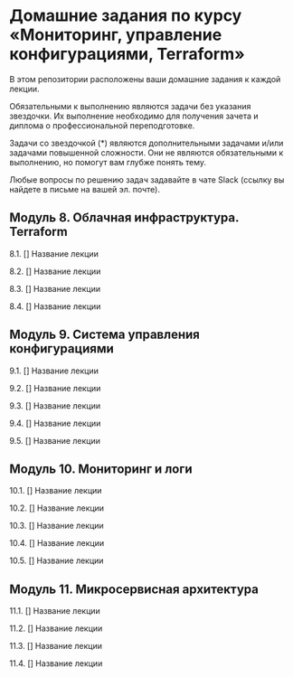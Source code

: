 # Домашние задания по курсу «Мониторинг, управление конфигурациями, Terraform»

В этом репозитории расположены ваши домашние задания к каждой лекции. 

Обязательными к выполнению являются задачи без указания звездочки. Их выполнение необходимо для получения зачета и диплома о профессиональной переподготовке.

Задачи со звездочкой (*) являются дополнительными задачами и/или задачами повышенной сложности. Они не являются обязательными к выполнению, но помогут вам глубже понять тему.

Любые вопросы по решению задач задавайте в чате Slack (ссылку вы найдете в письме на вашей эл. почте).

## Модуль 8. Облачная инфраструктура. Terraform

8.1. [] Название лекции

8.2. [] Название лекции

8.3. [] Название лекции

8.4. [] Название лекции

## Модуль 9. Система управления конфигурациями

9.1. [] Название лекции

9.2. [] Название лекции

9.3. [] Название лекции

9.4. [] Название лекции

9.5. [] Название лекции

## Модуль 10. Мониторинг и логи

10.1. [] Название лекции

10.2. [] Название лекции

10.3. [] Название лекции

10.4. [] Название лекции

10.5. [] Название лекции

## Модуль 11. Микросервисная архитектура

11.1. [] Название лекции

11.2. [] Название лекции

11.3. [] Название лекции

11.4. [] Название лекции
